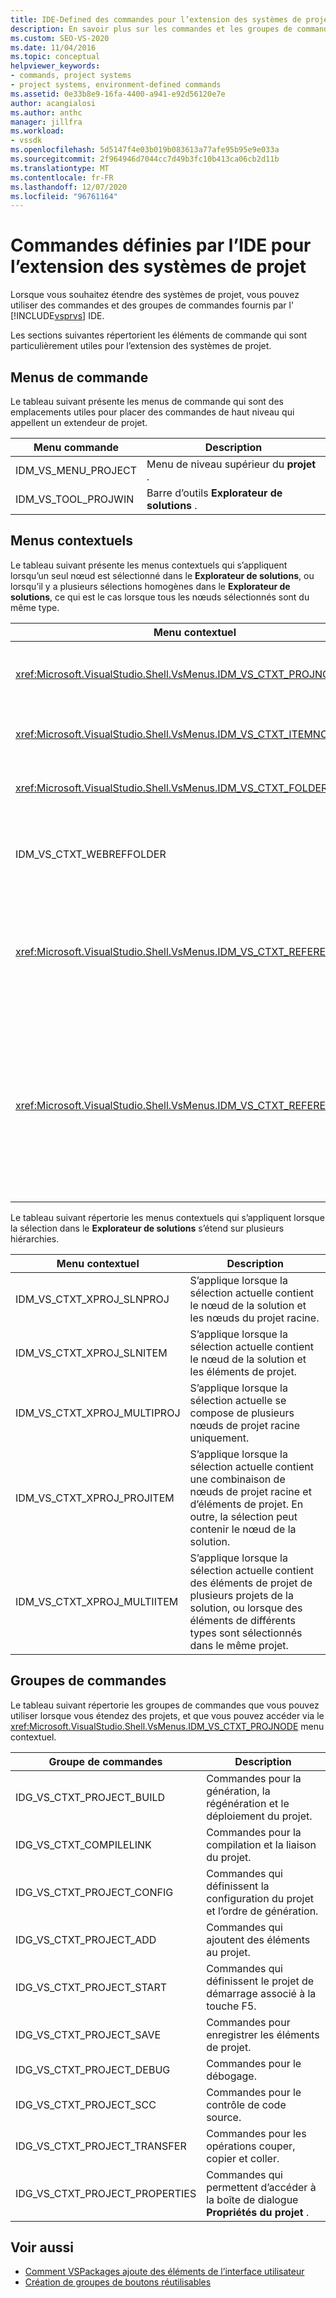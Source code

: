 ```yaml
---
title: IDE-Defined des commandes pour l’extension des systèmes de projet | Microsoft Docs
description: En savoir plus sur les commandes et les groupes de commandes définis dans l’environnement de développement intégré (IDE) de Visual Studio utilisé pour l’extension des systèmes de projet.
ms.custom: SEO-VS-2020
ms.date: 11/04/2016
ms.topic: conceptual
helpviewer_keywords:
- commands, project systems
- project systems, environment-defined commands
ms.assetid: 0e33b8e9-16fa-4400-a941-e92d56120e7e
author: acangialosi
ms.author: anthc
manager: jillfra
ms.workload:
- vssdk
ms.openlocfilehash: 5d5147f4e03b019b083613a77afe95b95e9e033a
ms.sourcegitcommit: 2f964946d7044cc7d49b3fc10b413ca06cb2d11b
ms.translationtype: MT
ms.contentlocale: fr-FR
ms.lasthandoff: 12/07/2020
ms.locfileid: "96761164"
---
```

# <a name="ide-defined-commands-for-extending-project-systems"></a>Commandes définies par l’IDE pour l’extension des systèmes de projet
Lorsque vous souhaitez étendre des systèmes de projet, vous pouvez utiliser des commandes et des groupes de commandes fournis par l' [!INCLUDE[vsprvs](../../code-quality/includes/vsprvs_md.md)] IDE.

 Les sections suivantes répertorient les éléments de commande qui sont particulièrement utiles pour l’extension des systèmes de projet.

## <a name="command-menus"></a>Menus de commande
 Le tableau suivant présente les menus de commande qui sont des emplacements utiles pour placer des commandes de haut niveau qui appellent un extendeur de projet.

|Menu commande|Description|
|------------------|-----------------|
|IDM_VS_MENU_PROJECT|Menu de niveau supérieur du **projet** .|
|IDM_VS_TOOL_PROJWIN|Barre d’outils **Explorateur de solutions** .|

## <a name="shortcut-menus"></a>Menus contextuels
 Le tableau suivant présente les menus contextuels qui s’appliquent lorsqu’un seul nœud est sélectionné dans le **Explorateur de solutions**, ou lorsqu’il y a plusieurs sélections homogènes dans le **Explorateur de solutions**, ce qui est le cas lorsque tous les nœuds sélectionnés sont du même type.

|Menu contextuel|Description|
|-------------------|-----------------|
|<xref:Microsoft.VisualStudio.Shell.VsMenus.IDM_VS_CTXT_PROJNODE>|S’applique lorsque le nœud du projet est sélectionné.|
|<xref:Microsoft.VisualStudio.Shell.VsMenus.IDM_VS_CTXT_ITEMNODE>|S’applique lorsqu’un fichier est sélectionné.|
|<xref:Microsoft.VisualStudio.Shell.VsMenus.IDM_VS_CTXT_FOLDERNODE>|S’applique lorsqu’un dossier est sélectionné.|
|IDM_VS_CTXT_WEBREFFOLDER|S’applique lorsque le dossier de référence Web est sélectionné.|
|<xref:Microsoft.VisualStudio.Shell.VsMenus.IDM_VS_CTXT_REFERENCEROOT>|S’applique lorsque le nœud racine des références appelé « références » est sélectionné.|
|<xref:Microsoft.VisualStudio.Shell.VsMenus.IDM_VS_CTXT_REFERENCE>|S’applique lorsque les nœuds de référence sont sélectionnés ; Cela inclut uniquement les références d’assembly, COM et de projet. N’inclut pas les références Web.|

 Le tableau suivant répertorie les menus contextuels qui s’appliquent lorsque la sélection dans le **Explorateur de solutions** s’étend sur plusieurs hiérarchies.

|Menu contextuel|Description|
|-------------------|-----------------|
|IDM_VS_CTXT_XPROJ_SLNPROJ|S’applique lorsque la sélection actuelle contient le nœud de la solution et les nœuds du projet racine.|
|IDM_VS_CTXT_XPROJ_SLNITEM|S’applique lorsque la sélection actuelle contient le nœud de la solution et les éléments de projet.|
|IDM_VS_CTXT_XPROJ_MULTIPROJ|S’applique lorsque la sélection actuelle se compose de plusieurs nœuds de projet racine uniquement.|
|IDM_VS_CTXT_XPROJ_PROJITEM|S’applique lorsque la sélection actuelle contient une combinaison de nœuds de projet racine et d’éléments de projet. En outre, la sélection peut contenir le nœud de la solution.|
|IDM_VS_CTXT_XPROJ_MULTIITEM|S’applique lorsque la sélection actuelle contient des éléments de projet de plusieurs projets de la solution, ou lorsque des éléments de différents types sont sélectionnés dans le même projet.|

## <a name="command-groups"></a>Groupes de commandes
 Le tableau suivant répertorie les groupes de commandes que vous pouvez utiliser lorsque vous étendez des projets, et que vous pouvez accéder via le <xref:Microsoft.VisualStudio.Shell.VsMenus.IDM_VS_CTXT_PROJNODE> menu contextuel.

|Groupe de commandes|Description|
|-------------------|-----------------|
|IDG_VS_CTXT_PROJECT_BUILD|Commandes pour la génération, la régénération et le déploiement du projet.|
|IDG_VS_CTXT_COMPILELINK|Commandes pour la compilation et la liaison du projet.|
|IDG_VS_CTXT_PROJECT_CONFIG|Commandes qui définissent la configuration du projet et l’ordre de génération.|
|IDG_VS_CTXT_PROJECT_ADD|Commandes qui ajoutent des éléments au projet.|
|IDG_VS_CTXT_PROJECT_START|Commandes qui définissent le projet de démarrage associé à la touche F5.|
|IDG_VS_CTXT_PROJECT_SAVE|Commandes pour enregistrer les éléments de projet.|
|IDG_VS_CTXT_PROJECT_DEBUG|Commandes pour le débogage.|
|IDG_VS_CTXT_PROJECT_SCC|Commandes pour le contrôle de code source.|
|IDG_VS_CTXT_PROJECT_TRANSFER|Commandes pour les opérations couper, copier et coller.|
|IDG_VS_CTXT_PROJECT_PROPERTIES|Commandes qui permettent d’accéder à la boîte de dialogue **Propriétés du projet** .|

## <a name="see-also"></a>Voir aussi

- [Comment VSPackages ajoute des éléments de l’interface utilisateur](../../extensibility/internals/how-vspackages-add-user-interface-elements.md)
- [Création de groupes de boutons réutilisables](../../extensibility/creating-reusable-groups-of-buttons.md)
